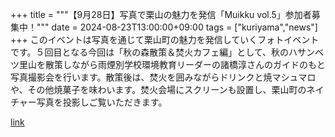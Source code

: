 +++
title = """【9月28日】写真で栗山の魅力を発信「Muikku vol.5」参加者募集中！"""
date = 2024-08-23T13:00:00+09:00
tags = ["kuriyama","news"]
+++
このイベントは写真を通じて栗山町の魅力を発信していくフォトイベントです。５回目となる今回は「秋の森散策＆焚火カフェ編」として、秋のハサンベツ里山を散策しながら雨煙別学校環境教育リーダーの諸橋淳さんのガイドのもと写真撮影会を行います。散策後は、焚火を囲みながらドリンクと焼マシュマロや、その他焼菓子を味わいます。焚火会場にスクリーンも設置し、栗山町のネイチャー写真を投影しご覧いただきます。

[link](https://www.town.kuriyama.hokkaido.jp/soshiki/53/28586.html)
